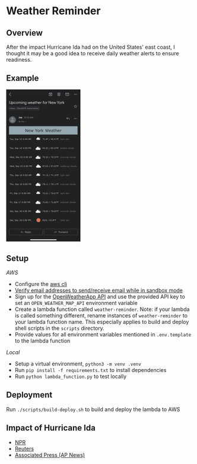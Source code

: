 # Weather Reminder

## Overview

After the impact Hurricane Ida had on the United States' east coast, I thought it may be a good idea to receive daily weather alerts to ensure readiness.

## Example

<img src="./media/2021_09_13_weather_emails.jpg" alt="Weather email example" width="200px" />

## Setup

*AWS*

* Configure the [aws cli](https://docs.aws.amazon.com/cli/latest/userguide/cli-chap-configure.html)
* [Verify email addresses to send/receive email while in sandbox mode](https://docs.aws.amazon.com/ses/latest/DeveloperGuide/verify-email-addresses.html)
* Sign up for the [OpenWeatherApp API](https://openweathermap.org/appid) and use the provided API key to set an `OPEN_WEATHER_MAP_API` environment variable
* Create a lambda function called `weather-reminder`. Note: if your lambda is called something different, rename instances of `weather-reminder` to your lambda function name. This especially applies to build and deploy shell scripts in the `scripts` directory.
* Provide values for all environment variables mentioned in `.env.template` to the lambda function

*Local*

* Setup a virtual environment, `python3 -m venv .venv`
* Run `pip install -f requirements.txt` to install dependencies
* Run `python lambda_function.py` to test locally

## Deployment

Run `./scripts/build-deploy.sh` to build and deploy the lambda to AWS

## Impact of Hurricane Ida

* [NPR](https://www.npr.org/2021/09/13/1036665971/two-weeks-after-hurricane-ida-tens-of-thousands-in-louisiana-are-still-without-p)
* [Reuters](https://www.reuters.com/world/us/new-york-city-mayor-declares-state-emergency-after-record-breaking-rain-2021-09-02/)
* [Associated Press (AP News)](https://apnews.com/article/northeast-us-new-york-new-jersey-weather-60327279197e14b9d17632ea0818f51c)